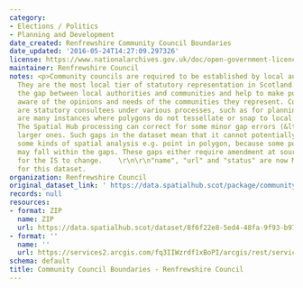 ```yaml
---
category:
- Elections / Politics
- Planning and Development
date_created: Renfrewshire Community Council Boundaries
date_updated: '2016-05-24T14:27:09.297326'
license: https://www.nationalarchives.gov.uk/doc/open-government-licence/version/3/
maintainer: Renfrewshire Council
notes: <p>Community councils are required to be established by local authorities.
  They are the most local tier of statutory representation in Scotland. They bridge
  the gap between local authorities and communities and help to make public bodies
  aware of the opinions and needs of the communities they represent. Community councils
  are statutory consultees under various processes, such as for planning applications.\r\n\r\nThere
  are many instances where polygons do not tessellate or snap to local authority boundaries.
  The Spatial Hub processing can correct for some minor gap errors (&lt;5m) but not
  larger ones. Such gaps in the dataset mean that it cannot potentially be used for
  some kinds of spatial analysis e.g. point in polygon, because some point locations
  may fall within the gaps. These gaps either require amendment at source or approval
  for the IS to change.    \r\n\r\n"name", "url" and "status" are now MANDATORY fields
  for this dataset.                                                                                                                                                                                                                                                                                                                                                                                                                                                                                                                                                                                                                                                                                                                                                                                                                                                                                                                                                                                                                                                                                                                                                                                                                                                                                                                                                                                                                                                                                                                                                                                                                           </p>
organization: Renfrewshire Council
original_dataset_link: ' https://data.spatialhub.scot/package/community_council_boundaries-re'
records: null
resources:
- format: ZIP
  name: ZIP
  url: https://data.spatialhub.scot/dataset/8f6f22e8-5ed4-48fa-9f93-b975eaaa0121/resource/9d87eba8-b5d8-4cbd-8adc-2bf2d64781fe/download/rfcommunitycouncils22062018.zip
- format: ''
  name: ''
  url: https://services2.arcgis.com/fq3IIWzrdf1xBoPI/arcgis/rest/services/Community_Councils_Update/FeatureServer/0/query?outFields=*&where=1%3D1
schema: default
title: Community Council Boundaries - Renfrewshire Council
---
```

